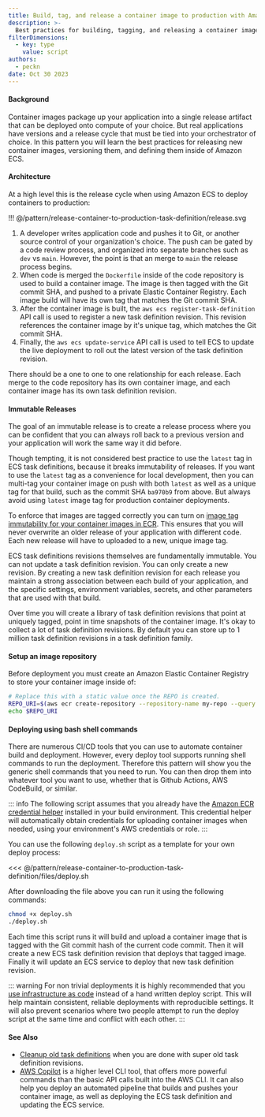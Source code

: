 ```yaml
---
title: Build, tag, and release a container image to production with Amazon ECS
description: >-
  Best practices for building, tagging, and releasing a container image using task definition revisions for Amazon ECS.
filterDimensions:
  - key: type
    value: script
authors:
  - peckn
date: Oct 30 2023
---
```


#### Background

Container images package up your application into a single release artifact that can be deployed onto compute of your choice. But real applications have versions and a release cycle that must be tied into your orchestrator of choice. In this pattern you will learn the best practices for releasing new container images, versioning them, and defining them inside of Amazon ECS.

#### Architecture

At a high level this is the release cycle when using Amazon ECS to deploy containers to production:

!!! @/pattern/release-container-to-production-task-definition/release.svg

1. A developer writes application code and pushes it to Git, or another source control of your organization's choice. The push can be gated by a code review process, and organized into separate branches such as `dev` vs `main`. However, the point is that an merge to `main` the release process begins.
2. When code is merged the `Dockerfile` inside of the code repository is used to build a container image. The image is then tagged with the Git commit SHA, and pushed to a private Elastic Container Registry. Each image build will have its own tag that matches the Git commit SHA.
3. After the container image is built, the `aws ecs register-task-definition` API call is used to register a new task definition revision. This revision references the container image by it's unique tag, which matches the Git commit SHA.
4. Finally, the `aws ecs update-service` API call is used to tell ECS to update the live deployment to roll out the latest version of the task definition revision.

There should be a one to one to one relationship for each release. Each merge to the code repository has its own container image, and each container image has its own task definition revision.

#### Immutable Releases

The goal of an immutable release is to create a release process where you can be confident that you can always roll back to a previous version and your application will work the same way it did before.

Though tempting, it is not considered best practice to use the `latest` tag in ECS task definitions, because it breaks immutability of releases. If you want to use the `latest` tag as a convenience for local development, then you can multi-tag your container image on push with both `latest` as well as a unique tag for that build, such as the commit SHA `ba970b9` from above. But always avoid using `latest` image tag for production container deployments.

To enforce that images are tagged correctly you can turn on [image tag immutability for your container images in ECR](https://docs.aws.amazon.com/AmazonECR/latest/userguide/image-tag-mutability.html). This ensures that you will never overwrite an older release of your application with different code. Each new release will have to uploaded to a new, unique image tag.

ECS task definitions revisions themselves are fundamentally immutable. You can not update a task definition revision. You can only create a new revision. By creating a new task definition revision for each release you maintain a strong association between each build of your application, and the specific settings, environment variables, secrets, and other parameters that are used with that build.

Over time you will create a library of task definition revisions that point at uniquely tagged, point in time snapshots of the container image. It's okay to collect a lot of task definition revisions. By default you can store up to 1 million task definition revisions in a task definition family.

#### Setup an image repository

Before deployment you must create an Amazon Elastic Container Registry to store your container image inside of:

```sh
# Replace this with a static value once the REPO is created.
REPO_URI=$(aws ecr create-repository --repository-name my-repo --query 'repository.repositoryUri' --output text)
echo $REPO_URI
```

#### Deploying using bash shell commands

There are numerous CI/CD tools that you can use to automate container build and deployment. However, every deploy tool supports running shell commands to run the deployment. Therefore this pattern will show you the generic shell commands that you need to run. You can then drop them into whatever tool you want to use, whether that is Github Actions, AWS CodeBuild, or similar.

::: info
The following script assumes that you already have the [Amazon ECR credential helper](https://github.com/awslabs/amazon-ecr-credential-helper) installed in your build environment. This credential helper will automatically obtain credentials for uploading container images when needed, using your environment's AWS credentials or role.
:::

You can use the following `deploy.sh` script as a template for your own deploy process:

<<< @/pattern/release-container-to-production-task-definition/files/deploy.sh

After downloading the file above you can run it using the following commands:

```sh
chmod +x deploy.sh
./deploy.sh
```

Each time this script runs it will build and upload a container image that is tagged with the Git commit hash of the current code commit. Then it will create a new ECS task definition revision that deploys that tagged image. Finally it will update an ECS service to deploy that new task definition revision.

::: warning
For non trivial deployments it is highly recommended that you [use infrastructure as code](https://containersonaws.com/blog/2023/why-use-infrastructure-as-code/) instead of a hand written deploy script. This will help maintain consistent, reliable deployments with reproducible settings. It will also prevent scenarios where two people attempt to run the deploy script at the same time and conflict with each other.
:::

#### See Also

- [Cleanup old task definitions](ecs-delete-task-definition) when you are done with super old task definition revisions.
- [AWS Copilot](https://aws.github.io/copilot-cli/) is a higher level CLI tool, that offers more powerful commands than the basic API calls built into the AWS CLI. It can also help you deploy an automated pipeline that builds and pushes your container image, as well as deploying the ECS task definition and updating the ECS service.